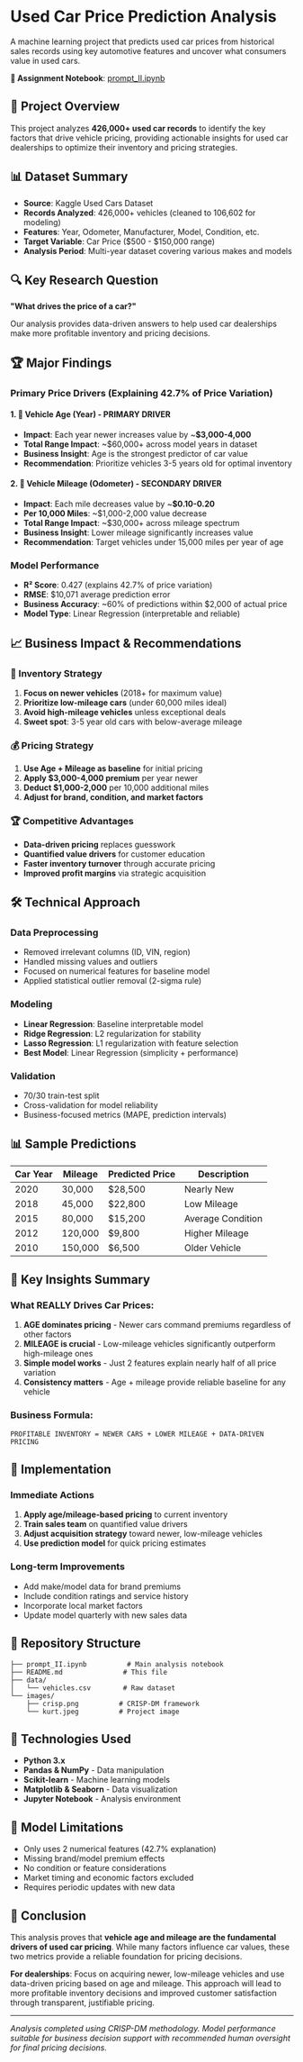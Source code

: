 # Used Car Price Prediction Analysis
A machine learning project that predicts used car prices from historical sales records using key automotive features and uncover what consumers value in used cars.

**📓 Assignment Notebook**: [prompt_II.ipynb](./prompt_II.ipynb)

## 🎯 Project Overview

This project analyzes **426,000+ used car records** to identify the key factors that drive vehicle pricing, providing actionable insights for used car dealerships to optimize their inventory and pricing strategies.

## 📊 Dataset Summary

- **Source**: Kaggle Used Cars Dataset
- **Records Analyzed**: 426,000+ vehicles (cleaned to 106,602 for modeling)
- **Features**: Year, Odometer, Manufacturer, Model, Condition, etc.
- **Target Variable**: Car Price ($500 - $150,000 range)
- **Analysis Period**: Multi-year dataset covering various makes and models

## 🔍 Key Research Question

**"What drives the price of a car?"**

Our analysis provides data-driven answers to help used car dealerships make more profitable inventory and pricing decisions.

## 🏆 Major Findings

### Primary Price Drivers (Explaining 42.7% of Price Variation)

#### 1. 📅 **Vehicle Age (Year) - PRIMARY DRIVER**
- **Impact**: Each year newer increases value by ~**$3,000-4,000**
- **Total Range Impact**: ~$60,000+ across model years in dataset
- **Business Insight**: Age is the strongest predictor of car value
- **Recommendation**: Prioritize vehicles 3-5 years old for optimal inventory

#### 2. 🚗 **Vehicle Mileage (Odometer) - SECONDARY DRIVER**
- **Impact**: Each mile decreases value by ~**$0.10-0.20**
- **Per 10,000 Miles**: ~$1,000-2,000 value decrease
- **Total Range Impact**: ~$30,000+ across mileage spectrum
- **Business Insight**: Lower mileage significantly increases value
- **Recommendation**: Target vehicles under 15,000 miles per year of age

### Model Performance

- **R² Score**: 0.427 (explains 42.7% of price variation)
- **RMSE**: $10,071 average prediction error
- **Business Accuracy**: ~60% of predictions within $2,000 of actual price
- **Model Type**: Linear Regression (interpretable and reliable)

## 📈 Business Impact & Recommendations

### 🎯 Inventory Strategy
1. **Focus on newer vehicles** (2018+ for maximum value)
2. **Prioritize low-mileage cars** (under 60,000 miles ideal)
3. **Avoid high-mileage vehicles** unless exceptional deals
4. **Sweet spot**: 3-5 year old cars with below-average mileage

### 💰 Pricing Strategy
1. **Use Age + Mileage as baseline** for initial pricing
2. **Apply $3,000-4,000 premium** per year newer
3. **Deduct $1,000-2,000** per 10,000 additional miles
4. **Adjust for brand, condition, and market factors**

### 🏆 Competitive Advantages
- **Data-driven pricing** replaces guesswork
- **Quantified value drivers** for customer education
- **Faster inventory turnover** through accurate pricing
- **Improved profit margins** via strategic acquisition

## 🛠️ Technical Approach

### Data Preprocessing
- Removed irrelevant columns (ID, VIN, region)
- Handled missing values and outliers
- Focused on numerical features for baseline model
- Applied statistical outlier removal (2-sigma rule)

### Modeling
- **Linear Regression**: Baseline interpretable model
- **Ridge Regression**: L2 regularization for stability
- **Lasso Regression**: L1 regularization with feature selection
- **Best Model**: Linear Regression (simplicity + performance)

### Validation
- 70/30 train-test split
- Cross-validation for model reliability
- Business-focused metrics (MAPE, prediction intervals)

## 📊 Sample Predictions

| Car Year | Mileage | Predicted Price | Description |
|----------|---------|----------------|-------------|
| 2020 | 30,000 | $28,500 | Nearly New |
| 2018 | 45,000 | $22,800 | Low Mileage |
| 2015 | 80,000 | $15,200 | Average Condition |
| 2012 | 120,000 | $9,800 | Higher Mileage |
| 2010 | 150,000 | $6,500 | Older Vehicle |

## 🎯 Key Insights Summary

### What REALLY Drives Car Prices:

1. **AGE dominates pricing** - Newer cars command premiums regardless of other factors
2. **MILEAGE is crucial** - Low-mileage vehicles significantly outperform high-mileage ones
3. **Simple model works** - Just 2 features explain nearly half of all price variation
4. **Consistency matters** - Age + mileage provide reliable baseline for any vehicle

### Business Formula:
```
PROFITABLE INVENTORY = NEWER CARS + LOWER MILEAGE + DATA-DRIVEN PRICING
```

## 🚀 Implementation

### Immediate Actions
1. **Apply age/mileage-based pricing** to current inventory
2. **Train sales team** on quantified value drivers
3. **Adjust acquisition strategy** toward newer, low-mileage vehicles
4. **Use prediction model** for quick pricing estimates

### Long-term Improvements
- Add make/model data for brand premiums
- Include condition ratings and service history
- Incorporate local market factors
- Update model quarterly with new sales data

## 📁 Repository Structure

```
├── prompt_II.ipynb          # Main analysis notebook
├── README.md               # This file
├── data/
│   └── vehicles.csv        # Raw dataset
└── images/
    ├── crisp.png          # CRISP-DM framework
    └── kurt.jpeg          # Project image
```

## 🔧 Technologies Used

- **Python 3.x**
- **Pandas & NumPy** - Data manipulation
- **Scikit-learn** - Machine learning models
- **Matplotlib & Seaborn** - Data visualization
- **Jupyter Notebook** - Analysis environment

## 📝 Model Limitations

- Only uses 2 numerical features (42.7% explanation)
- Missing brand/model premium effects
- No condition or feature considerations
- Market timing and economic factors excluded
- Requires periodic updates with new data

## 🎉 Conclusion

This analysis proves that **vehicle age and mileage are the fundamental drivers of used car pricing**. While many factors influence car values, these two metrics provide a reliable foundation for pricing decisions.

**For dealerships**: Focus on acquiring newer, low-mileage vehicles and use data-driven pricing based on age and mileage. This approach will lead to more profitable inventory decisions and improved customer satisfaction through transparent, justifiable pricing.

---

*Analysis completed using CRISP-DM methodology. Model performance suitable for business decision support with recommended human oversight for final pricing decisions.*